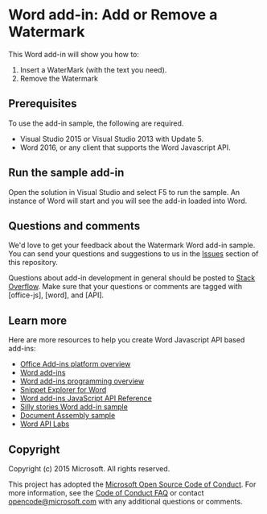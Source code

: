 # Word add-in: Add or Remove a Watermark

This Word add-in will show you how to:

1. Insert a WaterMark (with the text you need).
2. Remove the Watermark

## Prerequisites

To use the add-in sample, the following are required.

* Visual Studio 2015 or Visual Studio 2013 with Update 5.
* Word 2016, or any client that supports the Word Javascript API. 

## Run the sample add-in

Open the solution in Visual Studio and select F5 to run the sample. An instance of Word will start and you will see the add-in loaded into Word.

## Questions and comments

We'd love to get your feedback about the Watermark Word add-in sample. You can send your questions and suggestions to us in the [Issues](https://github.com/OfficeDev/Word-Add-in-JS-Watermark/issues) section of this repository.

Questions about add-in development in general should be posted to [Stack Overflow](http://stackoverflow.com/questions/tagged/Office365+API). Make sure that your questions or comments are tagged with [office-js], [word], and [API].

## Learn more

Here are more resources to help you create Word Javascript API based add-ins:

* [Office Add-ins platform overview](http://dev.office.com/docs/add-ins/overview/office-add-ins?product=word)
* [Word add-ins](http://dev.office.com/docs/add-ins/word/word-add-ins-programming-overview?product=word)
* [Word add-ins programming overview](http://dev.office.com/reference/add-ins/word/word-add-ins-reference-overview?product=word)
* [Snippet Explorer for Word](http://officesnippetexplorer.azurewebsites.net/#/snippets/word)
* [Word add-ins JavaScript API Reference](https://github.com/OfficeDev/office-js-docs/tree/master/word/word-add-ins-javascript-reference)
* [Silly stories Word add-in sample](https://github.com/OfficeDev/Word-Add-in-SillyStories)
* [Document Assembly sample](https://github.com/OfficeDev/Word-Add-in-DocumentAssembly)
* [Word API Labs](https://github.com/OfficeDev/office-docs/tree/master/O3652/O3652-2%20Deep%20Dive%20in%20Office%20Word%20Add-ins)

## Copyright
Copyright (c) 2015 Microsoft. All rights reserved.


This project has adopted the [Microsoft Open Source Code of Conduct](https://opensource.microsoft.com/codeofconduct/). For more information, see the [Code of Conduct FAQ](https://opensource.microsoft.com/codeofconduct/faq/) or contact [opencode@microsoft.com](mailto:opencode@microsoft.com) with any additional questions or comments.
